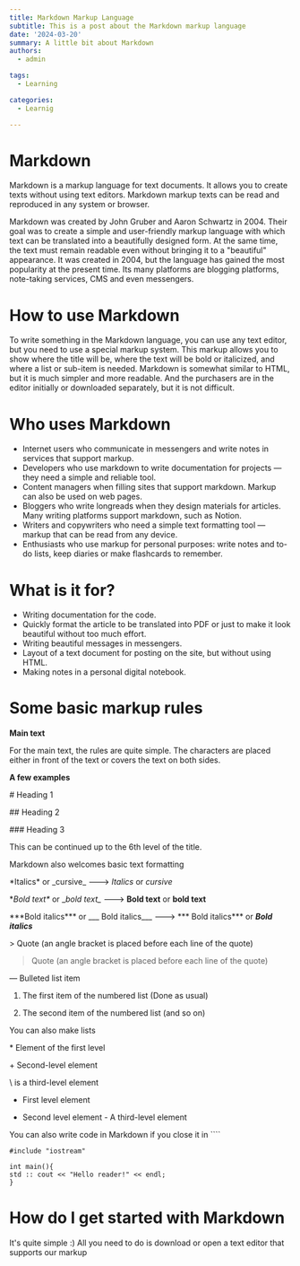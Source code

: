 ```yaml
---
title: Markdown Markup Language
subtitle: This is a post about the Markdown markup language
date: '2024-03-20'
summary: A little bit about Markdown
authors:
  - admin

tags:
  - Learning

categories:
  - Learnig

---
```


# Markdown

Markdown is a markup language for text documents. It allows you to create texts without using text editors. Markdown markup texts can be read and reproduced in any system or browser.

Markdown was created by John Gruber and Aaron Schwartz in 2004. Their goal was to create a simple and user-friendly markup language with which text can be translated into a beautifully designed form. At the same time, the text must remain readable even without bringing it to a "beautiful" appearance. It was created in 2004, but the language has gained the most popularity at the present time. Its many platforms are blogging platforms, note-taking services, CMS and even messengers.

# How to use Markdown

To write something in the Markdown language, you can use any text editor, but you need to use a special markup system. This markup allows you to show where the title will be, where the text will be bold or italicized, and where a list or sub-item is needed. Markdown is somewhat similar to HTML, but it is much simpler and more readable. And the purchasers are in the editor initially or downloaded separately, but it is not difficult.

# Who uses Markdown


* Internet users who communicate in messengers and write notes in services that support markup.
* Developers who use markdown to write documentation for projects — they need a simple and reliable tool.
* Content managers when filling sites that support markdown. Markup can also be used on web pages.
* Bloggers who write longreads when they design materials for articles. Many writing platforms support markdown, such as Notion.
* Writers and copywriters who need a simple text formatting tool — markup that can be read from any device.
* Enthusiasts who use markup for personal purposes: write notes and to-do lists, keep diaries or make flashcards to remember.

# What is it for?

* Writing documentation for the code.
* Quickly format the article to be translated into PDF or just to make it look beautiful without too much effort.
* Writing beautiful messages in messengers.
* Layout of a text document for posting on the site, but without using HTML.
* Making notes in a personal digital notebook.

# Some basic markup rules

**Main text**

For the main text, the rules are quite simple. The characters are placed either in front of the text or covers the text on both sides.

**A few examples**

\# Heading 1

\## Heading 2

\### Heading 3

This can be continued up to the 6th level of the title.

Markdown also welcomes basic text formatting

 \*Italics\* or \_cursive\_ ---> *Italics* or _cursive_

\**Bold text\** or \__bold text\__ ---> **Bold text** or __bold text__

\*\*\*Bold italics\*\*\* or \_\_\_ Bold italics\_\_\_ ---> *** Bold italics*** or ___Bold italics___

\> Quote (an angle bracket is placed before each line of the quote)
> Quote (an angle bracket is placed before each line of the quote)

— Bulleted list item

1. The first item of the numbered list (Done as usual)

2. The second item of the numbered list (and so on)

You can also make lists

\* Element of the first level

\+ Second-level element

\ is a third-level element

* First level element
+ Second level element
		- A third-level element

You can also write code in Markdown if you close it in \``\``

```
#include "iostream"

int main(){
std :: cout << "Hello reader!" << endl;
}
```

# How do I get started with Markdown

It's quite simple :) All you need to do is download or open a text editor that supports our markup
